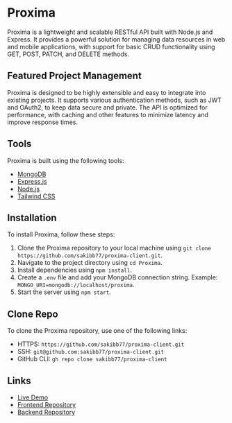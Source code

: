 # Proxima

Proxima is a lightweight and scalable RESTful API built with Node.js and Express. It provides a powerful solution for managing data resources in web and mobile applications, with support for basic CRUD functionality using GET, POST, PATCH, and DELETE methods.

## Featured Project Management

Proxima is designed to be highly extensible and easy to integrate into existing projects. It supports various authentication methods, such as JWT and OAuth2, to keep data secure and private. The API is optimized for performance, with caching and other features to minimize latency and improve response times.

## Tools

Proxima is built using the following tools:

- [MongoDB](https://www.mongodb.com/)
- [Express.js](https://expressjs.com/)
- [Node.js](https://nodejs.org/)
- [Tailwind CSS](https://tailwindcss.com/)

## Installation

To install Proxima, follow these steps:

1. Clone the Proxima repository to your local machine using `git clone https://github.com/sakibb77/proxima-client.git`.
2. Navigate to the project directory using `cd Proxima`.
3. Install dependencies using `npm install`.
4. Create a `.env` file and add your MongoDB connection string. Example: `MONGO_URI=mongodb://localhost/proxima`.
5. Start the server using `npm start`.

## Clone Repo

To clone the Proxima repository, use one of the following links:

- HTTPS: `https://github.com/sakibb77/proxima-client.git`
- SSH: `git@github.com:sakibb77/proxima-client.git`
- GitHub CLI: `gh repo clone sakibb77/proxima-client`

## Links
- [Live Demo](https://proxima-sb.netlify.app/)
- [Frontend Repository](https://github.com/sakibb77/proxima-client.git)
- [Backend Repository](https://github.com/sakibb77/proxima-server.git)
